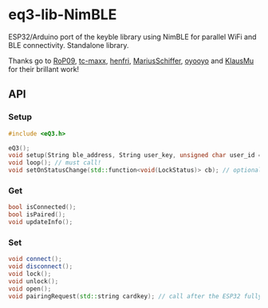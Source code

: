 # eq3-lib-NimBLE
ESP32/Arduino port of the keyble library using NimBLE for parallel WiFi and BLE connectivity.
Standalone library.

Thanks go to <a href="https://github.com/RoP09">RoP09</a>, <a href="https://github.com/tc-maxx">tc-maxx</a>, <a href="https://github.com/henfri">henfri</a>, <a href="https://github.com/MariusSchiffer">MariusSchiffer</a>, <a href="https://github.com/oyooyo">oyooyo</a> and <a href="https://github.com/KlausMu">KlausMu</a> for their brillant work!

## API

### Setup

```cpp
#include <eQ3.h>
``` 

```cpp
eQ3();
void setup(String ble_address, String user_key, unsigned char user_id = 0x01, String name = "");
void loop(); // must call!
void setOnStatusChange(std::function<void(LockStatus)> cb); // optional, untested
```

### Get
```cpp
bool isConnected();
bool isPaired();
void updateInfo();
```

### Set
```cpp
void connect();
void disconnect();
void lock();
void unlock();
void open();
void pairingRequest(std::string cardkey); // call after the ESP32 fully connected to the lock
```
